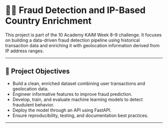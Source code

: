 # 🕵️‍♂️ Fraud Detection and IP-Based Country Enrichment

This project is part of the 10 Academy KAIM Week 8–9 challenge. It focuses on building a data-driven fraud detection pipeline using historical transaction data and enriching it with geolocation information derived from IP address ranges. 

---

## 📌 Project Objectives

- Build a clean, enriched dataset combining user transactions and geolocation data.
- Engineer informative features to improve fraud prediction.
- Develop, train, and evaluate machine learning models to detect fraudulent behavior.
- Deploy the model through an API using FastAPI.
- Ensure reproducibility, testing, and documentation best practices.

---